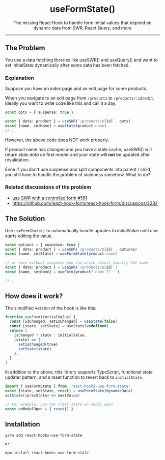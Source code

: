 <div align="center">
<h1>useFormState()</h1>
<p>The missing React Hook to handle form initial values that depend on dynamic data from SWR, React Query, and more</p>
</div>

---

## The Problem

You use a data fetching libraries like useSWR() and useQuery() and want to set initialState dynamically after some data has been fetched.

### Explanation

Suppose you have an index page and an edit page for some products.

When you navigate to an edit page from `/products` to `/products/:id/edit`, ideally you want to write code like this and call it a day.

```typescript
const opts = { suspense: true }

const { data: product } = useSWR(`/products/${id}`, opts)
const [name, setName] = useState(product.name)
// ...
```

However, the above code does NOT work properly.

If product name has changed and you have a stale cache, useSWR() will return _stale data_ on first render and your state will **not** be updated after revalidation.

Evne if you don't use suspense and split components into parent / child, you still have to handle the problem of staleness somehow. What to do?

### Related discussions of the problem

- [use SWR with a controlled form #561](https://github.com/vercel/swr/discussions/561)
- https://github.com/react-hook-form/react-hook-form/discussions/2282

## The Solution

Use `useFormState()` to automatically handle updates to initialValue until user starts editing the value.

```typescript
const options = { suspense: true }
const { data: product } = useSWR(`/products/${id}`, options)
const [name, setState] = useFormState(product.name)

// or even without suspense you can write almost exactly the same
const { data: product } = useSWR(`/products/${id}`)
const [name, setName] = useForm(product?.name ?? '')

// ...
```

## How does it work?

The simplified version of the hook is like this:

```typescript
function useForm(initialValue) {
  const [isChanged, setIsChanged] = useState(false)
  const [state, setState] = useState(undefined)
  return [
    isChanged ? state : initialValue,
    (state) => {
      setIsChanged(true)
      setState(state)
    },
  ]
}
```

In addition to the above, this library supports TypeScript, functional state updater pattern, and a reset function to revert back to `initialState`.

```typescript
import { useFormState } from 'react-hooks-use-form-state'
const [state, setState, reset] = useFormState(dynamicData)
setState((prevState) => nextValue)

// For example, you can clear state on modal open
const onModalOpen = { reset() }
```

## Installation

```
yarn add react-hooks-use-form-state

or

npm install react-hooks-use-form-state
```

